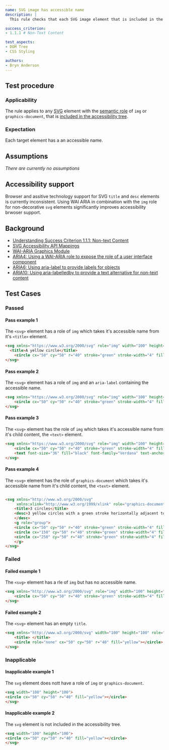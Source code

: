 ```yaml
---
name: SVG image has accessible name
description: |
  This rule checks that each SVG image element that is included in the accessibility tree, has an accessible name.

success_criterion:
- 1.1.1 # Non-Text Content

test_aspects:
- DOM Tree
- CSS Styling

authors:
- Bryn Anderson
---
```


## Test procedure

### Applicability

The rule applies to any [SVG](https://www.w3.org/2000/svg) element with the [semantic role](#semantic-role) of `img` or `graphics-document`, that is [included in the accessibility tree](#included-in-the-accessibility-tree).

### Expectation

Each target element has a an accessible name.

## Assumptions

*There are currently no assumptions*

## Accessibility support

Browser and assitive technology support for SVG `title` and `desc` elements is currently inconsistent. Using WAI ARIA in combination with the `img` role for non-decorative `svg` elements significantly improves accessibility brwoser support.

## Background

- [Understanding Success Criterion 1.1.1: Non-text Content](https://www.w3.org/WAI/WCAG21/Understanding/non-text-content.html)
- [SVG Accessibility API Mappings](https://www.w3.org/TR/svg-aam-1.0)
- [WAI-ARIA Graphics Module](https://www.w3.org/TR/graphics-aria-1.0/)
- [ARIA4: Using a WAI-ARIA role to expose the role of a user interface component](https://www.w3.org/WAI/WCAG21/Techniques/aria/ARIA4)
- [ARIA6: Using aria-label to provide labels for objects](https://www.w3.org/WAI/WCAG21/Techniques/aria/ARIA6)
- [ARIA10: Using aria-labelledby to provide a text alternative for non-text content](https://www.w3.org/WAI/WCAG21/Techniques/aria/ARIA10)

## Test Cases

### Passed

#### Pass example 1

The `<svg>` element has a role of `img` which takes it's accessible name from it's `<title>` element.

```html
<svg xmlns="https://www.w3.org/2000/svg" role="img" width="100" height="100">
  <title>A yellow circle</title>
	<circle cx="50" cy="50" r="40" stroke="green" stroke-width="4" fill="yellow"></circle>
</svg>
```

#### Pass example 2

The `<svg>` element has a role of `img` and an `aria-label` containing the accessible name.

```html
<svg xmlns="https://www.w3.org/2000/svg" role="img" width="100" height="100" aria-label="A yellow circle">
	<circle cx="50" cy="50" r="40" stroke="green" stroke-width="4" fill="yellow"></circle>
</svg>
```

#### Pass example 3

The `<svg>` element has the role of `img` which takes it's accessible name from it's child content, the `<text>` element.

```html
<svg xmlns="https://www.w3.org/2000/svg" role="img" width="100" height="100">
	<circle cx="50" cy="50" r="40" stroke="green" stroke-width="4" fill="yellow"></circle>
  	<text font-size="36" fill="black" font-family="Verdana" text-anchor="middle" alignment-baseline="middle" x="22" y="34.4">A yellow circle</text>
</svg>
```

#### Pass example 4

The `<svg>` element has the role of `graphics-document` which takes it's accessible name from it's child content, the `<text>` element.

```html

<svg xmlns="http://www.w3.org/2000/svg"
     xmlns:xlink="http://www.w3.org/1999/xlink" role="graphics-document">
    <title>3 circles</title>
    <desc>3 yellow circles with a green stroke horizontally adjacent to each other
    </desc>
    <g role="group">
	<circle cx="50" cy="50" r="40" stroke="green" stroke-width="4" fill="yellow"></circle>
	<circle cx="150" cy="50" r="40" stroke="green" stroke-width="4" fill="yellow"></circle>
	<circle cx="250" cy="50" r="40" stroke="green" stroke-width="4" fill="yellow"></circle>
    </g>
</svg>
```

### Failed

#### Failed example 1

The `<svg>` element has a rle of `img` but has no accessible name.

```html
<svg xmlns="http://www.w3.org/2000/svg" role="img" width="100" height="100">
	<circle cx="50" cy="50" r="40" stroke="green" stroke-width="4" fill="yellow"></circle>
</svg>
```

#### Failed example 2

The `<svg>` element has an empty `title`.

```html
<svg xmlns="http://www.w3.org/2000/svg" width="100" height="100" role="img">
	<title> </title>
  	<circle role="none" cx="50" cy="50" r="40" fill="yellow"></circle>
</svg>
```

### Inapplicable

#### Inapplicable example 1

The `svg` element does nott have a role of `img` or `graphics-document`. 

```html
<svg width="100" height="100">
<circle cx="50" cy="50" r="40" fill="yellow"></circle>
</svg>
```

#### Inapplicable example 2

The `svg` element is not included in the accessibility tree.

```html
<svg width="100" height="100">
<circle cx="50" cy="50" r="40" fill="yellow"></circle>
</svg>
```

